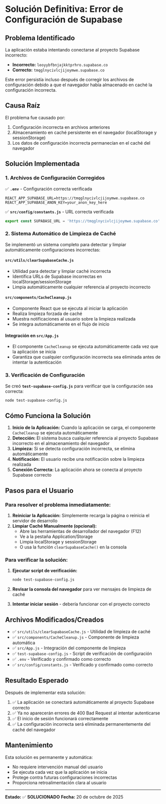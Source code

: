 # Solución Definitiva: Error de Configuración de Supabase

## Problema Identificado

La aplicación estaba intentando conectarse al proyecto Supabase incorrecto:
- **Incorrecto:** `leoyybfbnjajkktprhro.supabase.co`
- **Correcto:** `tmqglnycivlcjijoymwe.supabase.co`

Este error persistía incluso después de corregir los archivos de configuración debido a que el navegador había almacenado en caché la configuración incorrecta.

## Causa Raíz

El problema fue causado por:
1. Configuración incorrecta en archivos anteriores
2. Almacenamiento en caché persistente en el navegador (localStorage y sessionStorage)
3. Los datos de configuración incorrecta permanecían en el caché del navegador

## Solución Implementada

### 1. Archivos de Configuración Corregidos

✅ **`.env`** - Configuración correcta verificada
```env
REACT_APP_SUPABASE_URL=https://tmqglnycivlcjijoymwe.supabase.co
REACT_APP_SUPABASE_ANON_KEY=your_anon_key_here
```

✅ **`src/config/constants.js`** - URL correcta verificada
```javascript
export const SUPABASE_URL = 'https://tmqglnycivlcjijoymwe.supabase.co'
```

### 2. Sistema Automático de Limpieza de Caché

Se implementó un sistema completo para detectar y limpiar automáticamente configuraciones incorrectas:

#### **`src/utils/clearSupabaseCache.js`**
- Utilidad para detectar y limpiar caché incorrecta
- Identifica URLs de Supabase incorrectas en localStorage/sessionStorage
- Limpia automáticamente cualquier referencia al proyecto incorrecto

#### **`src/components/CacheCleanup.js`**
- Componente React que se ejecuta al iniciar la aplicación
- Realiza limpieza forzada de caché
- Muestra notificaciones al usuario sobre la limpieza realizada
- Se integra automáticamente en el flujo de inicio

#### **Integración en `src/App.js`**
- El componente `CacheCleanup` se ejecuta automáticamente cada vez que la aplicación se inicia
- Garantiza que cualquier configuración incorrecta sea eliminada antes de intentar la autenticación

### 3. Verificación de Configuración

Se creó **`test-supabase-config.js`** para verificar que la configuración sea correcta:
```bash
node test-supabase-config.js
```

## Cómo Funciona la Solución

1. **Inicio de la Aplicación:** Cuando la aplicación se carga, el componente `CacheCleanup` se ejecuta automáticamente
2. **Detección:** El sistema busca cualquier referencia al proyecto Supabase incorrecto en el almacenamiento del navegador
3. **Limpieza:** Si se detecta configuración incorrecta, se elimina automáticamente
4. **Notificación:** El usuario recibe una notificación sobre la limpieza realizada
5. **Conexión Correcta:** La aplicación ahora se conecta al proyecto Supabase correcto

## Pasos para el Usuario

### Para resolver el problema inmediatamente:

1. **Reiniciar la Aplicación:** Simplemente recarga la página o reinicia el servidor de desarrollo
2. **Limpiar Caché Manualmente (opcional):**
   - Abre las herramientas de desarrollador del navegador (F12)
   - Ve a la pestaña Application/Storage
   - Limpia localStorage y sessionStorage
   - O usa la función `clearSupabaseCache()` en la consola

### Para verificar la solución:

1. **Ejecutar script de verificación:**
   ```bash
   node test-supabase-config.js
   ```

2. **Revisar la consola del navegador** para ver mensajes de limpieza de caché

3. **Intentar iniciar sesión** - debería funcionar con el proyecto correcto

## Archivos Modificados/Creados

- ✅ `src/utils/clearSupabaseCache.js` - Utilidad de limpieza de caché
- ✅ `src/components/CacheCleanup.js` - Componente de limpieza automática
- ✅ `src/App.js` - Integración del componente de limpieza
- ✅ `test-supabase-config.js` - Script de verificación de configuración
- ✅ `.env` - Verificado y confirmado como correcto
- ✅ `src/config/constants.js` - Verificado y confirmado como correcto

## Resultado Esperado

Después de implementar esta solución:

1. ✅ La aplicación se conectará automáticamente al proyecto Supabase correcto
2. ✅ Ya no aparecerán errores de 400 Bad Request al intentar autenticarse
3. ✅ El inicio de sesión funcionará correctamente
4. ✅ La configuración incorrecta será eliminada permanentemente del caché del navegador

## Mantenimiento

Esta solución es permanente y automática:
- No requiere intervención manual del usuario
- Se ejecuta cada vez que la aplicación se inicia
- Protege contra futuras configuraciones incorrectas
- Proporciona retroalimentación clara al usuario

---

**Estado:** ✅ **SOLUCIONADO**
**Fecha:** 20 de octubre de 2025
